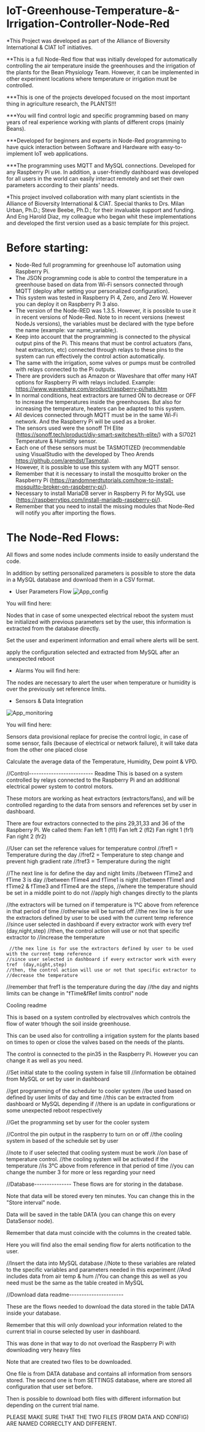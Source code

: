 # IoT-Greenhouse-Temperature-&-Irrigation-Controller-Node-Red
*This Project was developed as part of the Alliance of Bioversity International & CIAT IoT initiatives.

**This is a full Node-Red flow that was initially developed for automatically controlling the air temperature inside the greenhouses and the irrigation of the plants for the Bean Physiology Team. However, it can be implemented in other experiment locations where temperature or irrigation must be controlled.

***This is one of the projects developed focused on the most important thing in agriculture research, the PLANTS!!!

***You will find control logic and specific programming based on many years of real experience working with plants of different crops (mainly Beans).

***Developed for beginners and experts in Node-Red programming to have quick interaction between Software and Hardware with easy-to-implement IoT web applications.

***The programming uses MQTT and MySQL connections. Developed for any Raspberry Pi use. In addition, a user-friendly dashboard was developed for all users in the world can easily interact remotely and set their own parameters according to their plants' needs.

*This project involved collaboration with many plant scientists in the Alliance of Bioversity International & CIAT. Special thanks to Drs. Milan Urban, Ph.D.; Steve Beebe, Ph.D.; for their invaluable support and funding. And Eng Harold Diaz, my colleague who began whit these implementations and developed the first version used as a basic template for this project.

# Before starting:
- Node-Red full programming for greenhouse IoT automation using Raspberry Pi.
- The JSON programming code is able to control the temperature in a greenhouse based on data from Wi-Fi sensors connected through MQTT (deploy after setting your personalized configuration). 
- This system was tested in Raspberry Pi 4, Zero, and Zero W. However you can deploy it on Raspberry Pi 3 also.
- The version of the Node-RED was 1.3.5. However, it is possible to use it in recent versions of Node-Red. Note to in recent versions (newest NodeJs versions), the variables must be declared with the type before the name (example: var name_variable;).
- Keep into account that the programming is connected to the physical output pins of the Pi. This means that must be control actuators (fans, heat extractors, etc) connected through relays to these pins to the system can run effectively the control action automatically.
- The same with the irrigation, some valves or pumps must be controlled with relays connected to the Pi outputs.
- There are providers such as Amazon or Waveshare that offer many HAT options for Raspberry Pi with relays included. Example: https://www.waveshare.com/product/raspberry-pi/hats.htm
- In normal conditions, heat extractors are turned ON to decrease or OFF to increase the temperatures inside the greenhouses. But also for increasing the temperature, heaters can be adapted to this system.
- All devices connected through MQTT must be in the same Wi-Fi network. And the Raspberry Pi will be used as a broker.
- The sensors used were the sonoff TH Elite (https://sonoff.tech/product/diy-smart-switches/th-elite/) with a SI7021 Temperature & Humidity sensor.
- Each one of these sensors must be TASMOTIZED (recommendable using VisualStudio with the developed by Theo Arends https://github.com/arendst/Tasmota).
- However, it is possible to use this system with any MQTT sensor.
- Remember that it is necessary to install the mosquitto broker on the Raspberry Pi (https://randomnerdtutorials.com/how-to-install-mosquitto-broker-on-raspberry-pi/).
- Necessary to install MariaDB server in Raspberry Pi for MySQL use (https://raspberrytips.com/install-mariadb-raspberry-pi/).
- Remember that you need to install the missing modules that Node-Red will notify you after importing the flows.

# The Node-Red Flows:

All flows and some nodes include comments inside to easily understand the code.
   
In addition by setting personalized parameters is possible to store the data in a MySQL database and download them in a CSV format.

- User Parameters Flow
![App_config](https://github.com/Dpineda1996/IoT-MQTT-Temperature-Controller-Node-Red/assets/77678151/21a6499e-a738-4e1a-a2bf-7f4303fa4fdb)

You will find here: 

Nodes that in case of some unexpected electrical reboot the system must be initialized with previous parameters set by the user, this information is extracted from the database directly.

Set the user and experiment information and email where alerts will be sent.

apply the configuration selected and extracted from MySQL after an unexpected reboot

- Alarms
You will find here:

The nodes are necessary to alert the user when temperature or humidity is over the previously set reference limits.

- Sensors & Data Integration

![App_monitoring](https://github.com/Dpineda1996/IoT-MQTT-Temperature-Controller-Node-Red/assets/77678151/305aee5f-c282-40c1-8bf8-3358e7572709)

You will find here:

Sensors data provisional replace for precise the control logic, in case of some sensor, fails (because of electrical or network failure), it will take data from the other one placed close

Calculate the average data of the Temperature, Humidity, Dew point & VPD.

//Control--------------------------
Readme
This is based on a system controlled by 
relays connected to the Raspberry Pi and an additional electrical power system to control motors.

These motors are working as heat extractors (extractors/fans), and will be controlled regarding to the data from sensors and references set by user in dashboard.

There are four extractors connected to the pins 29,31,33 and 36 of the Raspberry Pi. We called them:
Fan left 1 (fl1)
Fan left 2 (fl2)
Fan right 1 (fr1)
Fan right 2 (fr2)


//User can set the reference values for temperature control
//fref1 = Temperature during the day
//fref2 = Temperature to step change and prevent high gradient rate
//fref3 = Temperature during the night

//The next line is for define the day and night limits
//between fTime2 and fTime 3 is day
//between fTime4 and fTime1 is night
//between fTime1 and fTime2 & fTime3 and fTime4 are the steps,
//where the temperature should be set in a middle point to do not
//apply high changes directly to the plants

//the extractors will be turned on if temperature is 1°C above from reference in that period of time
//otherwise will be turned off
   //the nex line is for use the extractors defined by user to be used with the current temp reference
    //since user selected in dashboard if every extractor work with every tref  (day,night,step)
    //then, the control action will use or not that specific extractor to 
    //increase the temperature
    
     //the nex line is for use the extractors defined by user to be used with the current temp reference
    //since user selected in dashboard if every extractor work with every tref  (day,night,step)
    //then, the control action will use or not that specific extractor to 
    //decrease the temperature

  //remember that fref1 is the temperature during the day
//the day and nights limits can be change in "fTime&fRef limits control" node

Cooling readme

This is based on a system controlled by 
electrovalves which controls the flow of water trhough the soil inside greenhouse.

This can be used also for controlling a irrigation system for the plants based on times to open or close the valves based on the needs of the plants.

The control is connected to the pin35 in the Raspberry Pi. However you can change it as well as you need.

//Set initial state to the cooling system in false till
//information be obtained from MySQL or set by user in dashboard

//get programming of the scheduler to cooler system
//be used based on defined by user limits of day and time
//this can be extracted from dashboard or MySQL depending if
//there is an update in configurations or some unexpected reboot respectively

//Get the programming set by user for the cooler system

//Control the pin output in the raspberry to turn on or off
//the cooling system in based of the schedule set by user

//note to if user selected that cooling system must be work
//on base of temperature control.
//the cooling system will be activated if the temperature
//is 3°C above from reference in that period of time
//you can change the number 3 for more or less regarding your need

//Database---------------
These flows are for storing in the database.

Note that data will be stored every ten minutes. You can change this in the "Store interval" node.

Data will be saved in the table DATA (you can change this on every DataSensor node).

Remember that data must coincide with the columns in the created table.

Here you will find also the email sending flow for alerts notification to the user.

//Insert the data into MySQL database
//Note to these variables are related to the specific variables and parameters needed in this experiment
//And includes data from air temp & hum
//You can change this as well as you need must be the same as the table created in MySQL 

//Download data readme----------------------

These are the flows needed to download the data stored in the table DATA inside your database.

Remember that this will only download your information related to the current trial in course selected by user in dashboard.

This was done in that way to do not overload the Raspberry Pi with downloading very heavy files

Note that are created two files to be downloaded.

One file is from DATA database and contains all information from sensors stored.
The second one is from SETTINGS database, where are stored all configuration that user set before.

Then is possible to download both files with different information but depending on the current trial name.

PLEASE MAKE SURE THAT THE TWO FILES (FROM DATA AND CONFIG) ARE NAMED CORRECLTY AND DIFFERENT.



